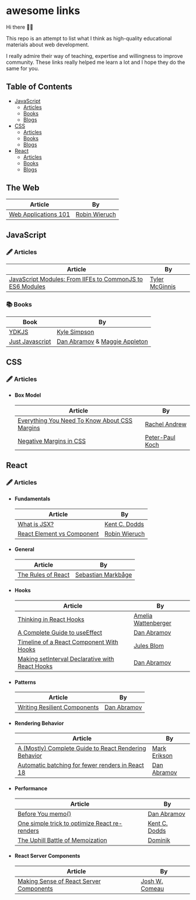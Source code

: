 # awesome links

Hi there 🖐🏼

This repo is an attempt to list what I think as high-quality educational materials about web development.

I really admire their way of teaching, expertise and willingness to improve community. These links really helped me learn a lot and I hope they do the same for you.

## Table of Contents

- [JavaScript](#javascript)
  - [Articles](#articles)
  - [Books](#books)
  - [Blogs](#blogs)
- [CSS](#css)
  - [Articles](#articles)
  - [Books](#books)
  - [Blogs](#blogs)
- [React](#react)
  - [Articles](#articles)
  - [Books](#books)
  - [Blogs](#blogs)

## The Web

| Article                                                               | By                                            |
| --------------------------------------------------------------------- | --------------------------------------------- |
| [Web Applications 101](https://www.robinwieruch.de/web-applications/) | [Robin Wieruch](https://twitter.com/rwieruch) |

## JavaScript

### 🖋️ Articles

| Article                                                                                                                 | By                                                  |
| ----------------------------------------------------------------------------------------------------------------------- | --------------------------------------------------- |
| [JavaScript Modules: From IIFEs to CommonJS to ES6 Modules](https://ui.dev/javascript-modules-iifes-commonjs-esmodules) | [Tyler McGinnis](https://twitter.com/tylermcginnis) |

### 📚 Books

| Book                                                | By                                                                                                 |
| --------------------------------------------------- | -------------------------------------------------------------------------------------------------- |
| [YDKJS](https://github.com/getify/You-Dont-Know-JS) | [Kyle Simpson](https://twitter.com/getifyAtSocket)                                                 |
| [Just Javascript](https://justjavascript.com/)      | [Dan Abramov](https://twitter.com/dan_abramov) & [Maggie Appleton](https://twitter.com/Mappletons) |

## CSS

### 🖋️ Articles

- #### Box Model

  | Article                                                                                                   | By                                                |
  | --------------------------------------------------------------------------------------------------------- | ------------------------------------------------- |
  | [Everything You Need To Know About CSS Margins](https://www.smashingmagazine.com/2019/07/margins-in-css/) | [Rachel Andrew](https://twitter.com/rachelandrew) |
  | [Negative Margins in CSS ](https://www.quirksmode.org/blog/archives/2020/02/negative_margin.html)         | [Peter-Paul Koch](https://twitter.com/ppk)        |

## React

### 🖋️ Articles

- #### Fundamentals

  | Article                                                                            | By                                              |
  | ---------------------------------------------------------------------------------- | ----------------------------------------------- |
  | [What is JSX?](https://kentcdodds.com/blog/what-is-jsx)                            | [Kent C. Dodds](https://twitter.com/kentcdodds) |
  | [React Element vs Component](https://www.robinwieruch.de/react-element-component/) | [Robin Wieruch](https://twitter.com/rwieruch)   |

- #### General

  | Article                                                                                    | By                                                    |
  | ------------------------------------------------------------------------------------------ | ----------------------------------------------------- |
  | [The Rules of React](https://gist.github.com/sebmarkbage/75f0838967cd003cd7f9ab938eb1958f) | [Sebastian Markbåge](https://twitter.com/sebmarkbage) |

- #### Hooks

  | Article                                                                                                 | By                                                      |
  | ------------------------------------------------------------------------------------------------------- | ------------------------------------------------------- |
  | [Thinking in React Hooks](https://2019.wattenberger.com/blog/react-hooks)                               | [Amelia Wattenberger](https://twitter.com/Wattenberger) |
  | [A Complete Guide to useEffect](https://overreacted.io/a-complete-guide-to-useeffect/)                  | [Dan Abramov](https://twitter.com/dan_abramov)          |
  | [Timeline of a React Component With Hooks](https://julesblom.com/writing/react-hook-component-timeline) | [Jules Blom](https://twitter.com/Mega_Jules)            |
  | [Making setInterval Declarative with React Hooks](https://shorturl.at/motM1)                            | [Dan Abramov](https://twitter.com/dan_abramov)          |

- #### Patterns

  | Article                                                                              | By                                             |
  | ------------------------------------------------------------------------------------ | ---------------------------------------------- |
  | [Writing Resilient Components](https://overreacted.io/writing-resilient-components/) | [Dan Abramov](https://twitter.com/dan_abramov) |

- #### Rendering Behavior

  | Article                                                                                                | By                                             |
  | ------------------------------------------------------------------------------------------------------ | ---------------------------------------------- |
  | [A (Mostly) Complete Guide to React Rendering Behavior](https://shorturl.at/bdfN8)                     | [Mark Erikson](https://twitter.com/acemarke)   |
  | [Automatic batching for fewer renders in React 18](https://github.com/reactwg/react-18/discussions/21) | [Dan Abramov](https://twitter.com/dan_abramov) |

- #### Performance

  | Article                                                                                                | By                                              |
  | ------------------------------------------------------------------------------------------------------ | ----------------------------------------------- |
  | [Before You memo()](https://overreacted.io/before-you-memo/)                                           | [Dan Abramov](https://twitter.com/dan_abramov)  |
  | [One simple trick to optimize React re-renders](https://kentcdodds.com/blog/optimize-react-re-renders) | [Kent C. Dodds](https://twitter.com/kentcdodds) |
  | [The Uphill Battle of Memoization](https://tkdodo.eu/blog/the-uphill-battle-of-memoization)            | [Dominik](https://twitter.com/tkdodo)           |

- #### React Server Components

  | Article                                                                                         | By                                                |
  | ----------------------------------------------------------------------------------------------- | ------------------------------------------------- |
  | [Making Sense of React Server Components](https://www.joshwcomeau.com/react/server-components/) | [Josh W. Comeau](https://twitter.com/joshwcomeau) |
